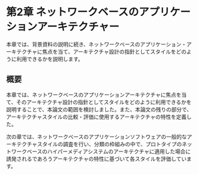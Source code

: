 # 第2章 ネットワークベースのアプリケーションアーキテクチャー

本章では、背景資料の説明に続き、ネットワークベースのアプリケーション・アーキテクチャに焦点を当て、アーキテクチャ設計の指針としてスタイルをどのように利用できるかを説明します。

## 概要

本章では、ネットワークベースのアプリケーションアーキテクチャに焦点を当て、そのアーキテクチャ設計の指針としてスタイルをどのように利用できるかを説明することで、本論文の範囲を検討しました。また、本論文の残りの部分で、アーキテクチャスタイルの比較・評価に使用するアーキテクチャの特性を定義した。

次の章では、ネットワークベースのアプリケーションソフトウェアの一般的なアーキテクチャスタイルの調査を行い、分類の枠組みの中で、プロトタイプのネットワークベースのハイパーメディアシステムのアーキテクチャに適用した場合に誘発されるであろうアーキテクチャの特性に基づいて各スタイルを評価しています。

